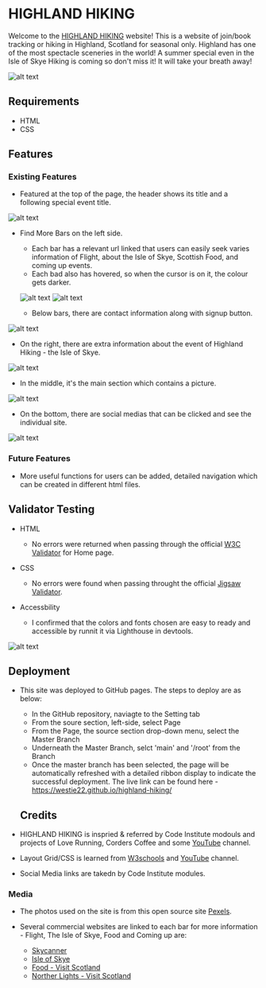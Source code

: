 # HIGHLAND HIKING

Welcome to the [HIGHLAND HIKING](https://westie22.github.io/highland-hiking/) website!
This is a website of join/book tracking or hiking in Highland, Scotland for seasonal only. Highland has one of the most spectacle sceneries in the world!
A summer special even in the Isle of Skye Hiking is coming so don't miss it! It will take your breath away!

![alt text](assets/images/responsive_device.png)

## Requirements
* HTML
* CSS

## Features

### Existing Features
* Featured at the top of the page, the header shows its title and a following special event title.

![alt text](assets/images/header.png)

* Find More Bars on the left side.
  - Each bar has a relevant url linked that users can easily seek varies information of Flight, about the Isle of Skye, Scottish Food, and coming up events.
  - Each bad also has hovered, so when the cursor is on it, the colour gets darker.
  
  ![alt text](assets/images/find_more_hover.png)
  ![alt text](assets/images/flight_button.png)
  
 
  - Below bars, there are contact information along with signup button.
  
 ![alt text](assets/images/contact_signup.png)
  
 
  - On the right, there are extra information about the event of Highland Hiking - the Isle of Skye.
  
  ![alt text](assets/images/right_side.png)
 
 * In the middle, it's the main section which contains a picture.
 
 ![alt text](assets/images/main.png)
 
 * On the bottom, there are social medias that can be clicked and see the individual site.
  
  ![alt text](assets/images/social_links.png)
  
  ### Future Features
  * More useful functions for users can be added, detailed navigation which can be created in different html files.
  
  ## Validator Testing
  
  * HTML
    - No errors were returned when passing through the official [W3C Validator](assets/images/html_validator.png) for Home page.
    
  * CSS
    - No errors were found when passing throught the official [Jigsaw Validator](assets/images/css_validator.png).
    
  * Accessbility
    - I confirmed that the colors and fonts chosen are easy to ready and accessible by runnit it via Lighthouse in devtools.
    
  ![alt text](assets/images/lighthouse.png)
  
  ## Deployment
  
- This site was deployed to GitHub pages. The steps to deploy are as below:
  - In the GitHub repository, naviagte to the Setting tab
  - From the soure section, left-side, select Page
  - From the Page, the source section drop-down menu, select the Master Branch
  - Underneath the Master Branch, selct 'main' and '/root' from the Branch
  - Once the master branch has been selected, the page will be automatically refreshed with a detailed ribbon display to indicate the successful deployment.
  The live link can be found here - https://westie22.github.io/highland-hiking/
  
  ## Credits
  
- HIGHLAND HIKING is inspried & referred by Code Institute modouls and projects of Love Running, Corders Coffee and some [YouTube](https://www.youtube.com/watch?v=B5jZ7TPX0yQ&t=144s) channel.
- Layout Grid/CSS is learned from [W3schools](https://www.w3schools.com/) and [YouTube](https://www.youtube.com/watch?v=mJgBOIoGihA&t=2335s) channel.
- Social Media links are takedn by Code Institute modules.

 ### Media
 
 - The photos used on the site is from this open source site [Pexels](https://www.pexels.com/).
 - Several commercial websites are linked to each bar for more information - Flight, The Isle of Skye, Food and Coming up are:
 
   - [Skycanner](https://www.skyscanner.ie/flights-to/skl/cheap-flights-to-isle-of-skye-airport.html)
   - [Isle of Skye](https://www.isleofskye.com/skye-guide/travel-tips)
   - [Food - Visit Scotland](https://www.visitscotland.com/blog/food-drink/best-scottish-food/)
   - [Norther Lights - Visit Scotland](https://www.visitscotland.com/see-do/landscapes-nature/northern-lights/)

  
